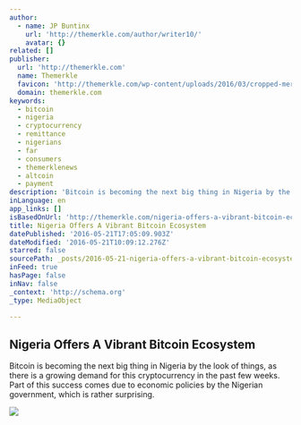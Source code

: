 ```yaml
---
author:
  - name: JP Buntinx
    url: 'http://themerkle.com/author/writer10/'
    avatar: {}
related: []
publisher:
  url: 'http://themerkle.com'
  name: Themerkle
  favicon: 'http://themerkle.com/wp-content/uploads/2016/03/cropped-merkle-white-1-192x192.png'
  domain: themerkle.com
keywords:
  - bitcoin
  - nigeria
  - cryptocurrency
  - remittance
  - nigerians
  - far
  - consumers
  - themerklenews
  - altcoin
  - payment
description: 'Bitcoin is becoming the next big thing in Nigeria by the look of things, as there is a growing demand for this cryptocurrency in the past few weeks. Part of this success comes due to economic policies by the Nigerian government, which is rather surprising.'
inLanguage: en
app_links: []
isBasedOnUrl: 'http://themerkle.com/nigeria-offers-a-vibrant-bitcoin-ecosystem/'
title: Nigeria Offers A Vibrant Bitcoin Ecosystem
datePublished: '2016-05-21T17:05:09.903Z'
dateModified: '2016-05-21T10:09:12.276Z'
starred: false
sourcePath: _posts/2016-05-21-nigeria-offers-a-vibrant-bitcoin-ecosystem.md
inFeed: true
hasPage: false
inNav: false
_context: 'http://schema.org'
_type: MediaObject

---
```

<article style=""><h1>Nigeria Offers A Vibrant Bitcoin Ecosystem</h1><p>Bitcoin is becoming the next big thing in Nigeria by the look of things, as there is a growing demand for this cryptocurrency in the past few weeks. Part of this success comes due to economic policies by the Nigerian government, which is rather surprising.</p><img src="http://themerkle.com/wp-content/uploads/2016/05/shutterstock_189093872.jpg" /></article>